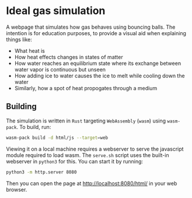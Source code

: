 # Ideal gas simulation

A webpage that simulates how gas behaves using bouncing balls. The intention is
for education purposes, to provide a visual aid when explaining things like:

* What heat is
* How heat effects changes in states of matter
* How water reaches an equilibrium state where its exchange between water vapor
  is continuous but unseen
* How adding ice to water causes the ice to melt while cooling down the water
* Similarly, how a spot of heat propogates through a medium

## Building

The simulation is written in `Rust` targeting `WebAssembly` (`wasm`) using
`wasm-pack`. To build, run:

```sh
wasm-pack build -d html/js --target=web
```

Viewing it on a local machine requires a webserver to serve the javascript
module required to load wasm. The `serve.sh` script uses the built-in webserver
in `python3` for this. You can start it by running:

```sh
python3 -m http.server 8080
```

Then you can open the page at
[http://localhost:8080/html/](http://localhost:8080/html/) in your web browser.
